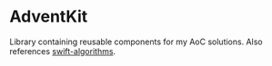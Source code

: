 # AdventKit

Library containing reusable components for my AoC solutions. Also references
[swift-algorithms](https://github.com/apple/swift-algorithms).
